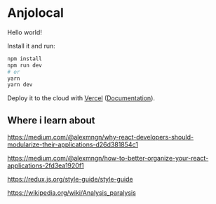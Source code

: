 # Anjolocal

Hello world!

Install it and run:

```bash
npm install
npm run dev
# or
yarn
yarn dev
```

Deploy it to the cloud with [Vercel](https://vercel.com/import?filter=next.js&utm_source=github&utm_medium=readme&utm_campaign=next-example) ([Documentation](https://nextjs.org/docs/deployment)).

## Where i learn about

<https://medium.com/@alexmngn/why-react-developers-should-modularize-their-applications-d26d381854c1>

<https://medium.com/@alexmngn/how-to-better-organize-your-react-applications-2fd3ea1920f1>

<https://redux.js.org/style-guide/style-guide>

<https://wikipedia.org/wiki/Analysis_paralysis>
